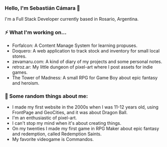 ### Hello, I'm Sebastián Cámara 👋

I'm a Full Stack Developer currently based in Rosario, Argentina.

### ⚡ What I'm working on...
- Forfalcon: A Content Manage System for learning propuses.
- Doquero: A web application to track stock and inventory for small local stores.
- zevamaru.com: A kind of diary of my projects and some personal notes.
- retroz.ar: My little dungeon of pixel-art where I post assets for indie games.
- The Tower of Madness: A small RPG for Game Boy about epic fantasy and heroism.

### 🤔 Some random things about me:
- I made my first website in the 2000s when I was 11-12 years old, using FrontPage and GeoCities, and it was about Dragon Ball.
- I'm an enthusiastic of pixel-art.
- I can't stop my mind when it's about creating things.
- On my twenties I made my first game in RPG Maker about epic fantasy and redemption, called Redemption Saints.
- My favorite videogame is Commandos.
